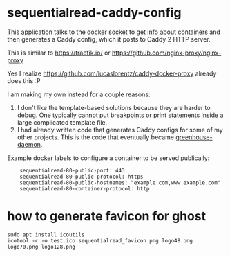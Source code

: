 
# sequentialread-caddy-config

This application talks to the docker socket to get info about containers and then
generates a Caddy config, which it posts to Caddy 2 HTTP server. 

This is similar to https://traefik.io/ or https://github.com/nginx-proxy/nginx-proxy

Yes I realize https://github.com/lucaslorentz/caddy-docker-proxy already does this :P 

I am making my own instead for a couple reasons: 

1. I don't like the template-based solutions because they are harder to debug. One typically cannot put breakpoints or print statements inside a large complicated template file. 
2. I had already written code that generates Caddy configs for some of my other projects. This is the code that eventually became  [greenhouse-daemon](https://git.sequentialread.com/sqr/greenhouse-daemon/src/commit/c563be03d35ee5d56d040ae7a3a1ca455bb79d92/config_service.go). 


Example docker labels to configure a container to be served publically:

```
	sequentialread-80-public-port: 443
	sequentialread-80-public-protocol: https
	sequentialread-80-public-hostnames: "example.com,www.example.com"
	sequentialread-80-container-protocol: http
```



# how to generate favicon for ghost

```
sudo apt install icoutils
icotool -c -o test.ico sequentialread_favicon.png logo48.png logo70.png logo128.png 
```